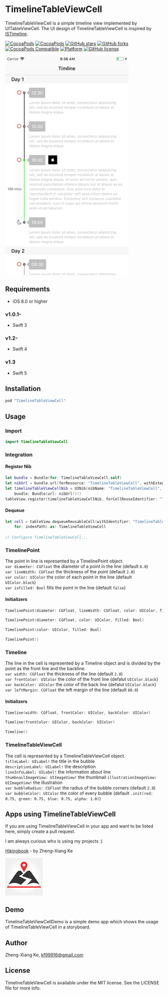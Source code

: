 # TimelineTableViewCell

TimelineTableViewCell is a simple timeline view implemented by UITableViewCell. The UI design of TimelineTableViewCell is inspired by [ISTimeline](https://github.com/instant-solutions/ISTimeline).

[![CocoaPods](https://img.shields.io/cocoapods/dt/TimelineTableViewCell.svg)](https://cocoapods.org/pods/TimelineTableViewCell)
[![CocoaPods](https://img.shields.io/cocoapods/at/TimelineTableViewCell.svg)](https://cocoapods.org/pods/TimelineTableViewCell)
[![GitHub stars](https://img.shields.io/github/stars/kf99916/TimelineTableViewCell.svg)](https://github.com/kf99916/TimelineTableViewCell/stargazers)
[![GitHub forks](https://img.shields.io/github/forks/kf99916/TimelineTableViewCell.svg)](https://github.com/kf99916/TimelineTableViewCell/network)
[![CocoaPods Compatible](https://img.shields.io/cocoapods/v/TimelineTableViewCell.svg)](https://cocoapods.org/pods/TimelineTableViewCell)
[![Platform](https://img.shields.io/cocoapods/p/TimelineTableViewCell.svg)](https://github.com/kf99916/TimelineTableViewCell)
[![GitHub license](https://img.shields.io/github/license/kf99916/TimelineTableViewCell.svg)](https://github.com/kf99916/TimelineTableViewCell/blob/master/LICENSE)

![TimelineTableViewCell](/screenshots/timelineTableView.png 'TimelineTableViewCell')

## Requirements

- iOS 8.0 or higher

### v1.0.1-

- Swift 3

### v1.2-

- Swift 4

### v1.3

- Swift 5

## Installation

```ruby
pod "TimelineTableViewCell"
```

## Usage

### Import

```swift
import TimelineTableViewCell
```

### Integration

#### Register Nib

```swift
let bundle = Bundle(for: TimelineTableViewCell.self)
let nibUrl = bundle.url(forResource: "TimelineTableViewCell", withExtension: "bundle")
let timelineTableViewCellNib = UINib(nibName: "TimelineTableViewCell",
	bundle: Bundle(url: nibUrl!)!)
tableView.register(timelineTableViewCellNib, forCellReuseIdentifier: "TimelineTableViewCell")
```

#### Dequeue

```swift
let cell = tableView.dequeueReusableCell(withIdentifier: "TimelineTableViewCell",
	for: indexPath) as! TimelineTableViewCell

// Configure TimelineTableViewCell...
```

### TimelinePoint

The point in line is represented by a TimelinePoint object.  
`var diameter: CGFloat` the diameter of a point in the line (default `6.0`)  
`var lineWidth: CGFloat` the thickness of the point (default `2.0`)  
`var color: UIColor` the color of each point in the line (default `UIColor.black`)  
`var isFilled: Bool` fills the point in the line (default `false`)

#### Initializers

```swift
TimelinePoint(diameter: CGFloat, lineWidth: CGFloat, color: UIColor, filled: Bool)
```

```swift
TimelinePoint(diameter: CGFloat, color: UIColor, filled: Bool)
```

```swift
TimelinePoint(color: UIColor, filled: Bool)
```

```swift
TimelinePoint()
```

### Timeline

The line in the cell is represented by a Timeline object and is divided by the point as the front line and the backline.  
`var width: CGFloat` the thickness of the line (default `2.0`)  
`var frontColor: UIColor` the color of the front line (defalut `UIColor.black`)  
`var backColor: UIColor` the color of the back line (defalut `UIColor.black`)  
`var leftMargin: CGFloat` the left margin of the line (default `60.0`)

#### Initializers

```swift
Timeline(width: CGFloat, frontColor: UIColor, backColor: UIColor)
```

```swift
Timeline(frontColor: UIColor, backColor: UIColor)
```

```swift
Timeline()
```

### TimelineTableViewCell

The cell is represented by a TimelineTableViewCell object.  
`titleLabel: UILabel!` the title in the bubble  
`descriptionLabel: UILabel!` the description  
`lineInfoLabel: UILabel!` the information about line  
`thumbnailImageView: UIImageView!` the thumbnail
`illustrationImageView: UIImageView!` the illustration  
`var bubbleRadius: CGFloat` the radius of the bubble corners (default `2.0`)  
`var bubbleColor: UIColor` the color of every bubble (default `.init(red: 0.75, green: 0.75, blue: 0.75, alpha: 1.0)`)

## Apps using TimelineTableViewCell

If you are using TimelineTableViewCell in your app and want to be listed here, simply create a pull request.

I am always curious who is using my projects :)

[Hikingbook](https://itunes.apple.com/app/id1067838748) - by Zheng-Xiang Ke

![Hikingbook](apps/Hikingbook.png)

## Demo

TimelineTableViewCellDemo is a simple demo app which shows the usage of TimelineTableViewCell in a storyboard.

## Author

Zheng-Xiang Ke, kf99916@gmail.com

## License

TimelineTableViewCell is available under the MIT license. See the LICENSE file for more info.
